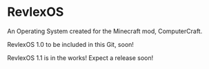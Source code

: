 RevlexOS
========
An Operating System created for the Minecraft mod, ComputerCraft.


RevlexOS 1.0 to be included in this Git, soon!

RevlexOS 1.1 is in the works! Expect a release soon!
